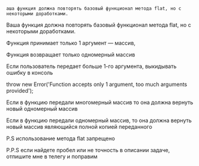                                                                                                         аша функция должна повторять базовый функционал метода flat, но с некоторыми доработками.
Bаша функция должна повторять базовый функционал метода flat, но с некоторыми доработками.


Функция принимает только 1 аргумент — массив,

Функция возвращает только одномерный массив

Если пользователь передает больше 1-го аргумента, выкидывать ошибку в консоль



throw new Error('Function accepts only 1 argument, too much arguments provided');



Если в функцию передали многомерный массив то она должна вернуть новый одномерный массив



Если в функцию передали одномерный массив, то она должна вернуть новый массив являющийся полной копией переданного



P.S использование метода flat запрещено



P.P.S если найдете пробел или не точность в описании задаче, отпишите мне в телегу и поправим